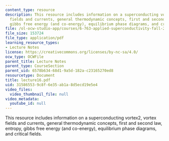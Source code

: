 ```yaml
---
content_type: resource
description: This resource includes information on a superconducting vortex2, vortex
  fields and currents, general thermodynamic concepts, first and second law, entropy,
  gibbs free energy (and co-energy), equilibrium phase diagrams, and critical fields.
file: /ol-ocw-studio-app/courses/6-763-applied-superconductivity-fall-2005/315865539c8f6e35ab1a8d5ecd19e5e4_lecture16.pdf
file_size: 153724
file_type: application/pdf
learning_resource_types:
- Lecture Notes
license: https://creativecommons.org/licenses/by-nc-sa/4.0/
ocw_type: OCWFile
parent_title: Lecture Notes
parent_type: CourseSection
parent_uid: 6578b634-68d1-9a5d-182a-c23165270ed8
resourcetype: Document
title: lecture16.pdf
uid: 31586553-9c8f-6e35-ab1a-8d5ecd19e5e4
video_files:
  video_thumbnail_file: null
video_metadata:
  youtube_id: null
---
```

This resource includes information on a superconducting vortex2, vortex fields and currents, general thermodynamic concepts, first and second law, entropy, gibbs free energy (and co-energy), equilibrium phase diagrams, and critical fields.